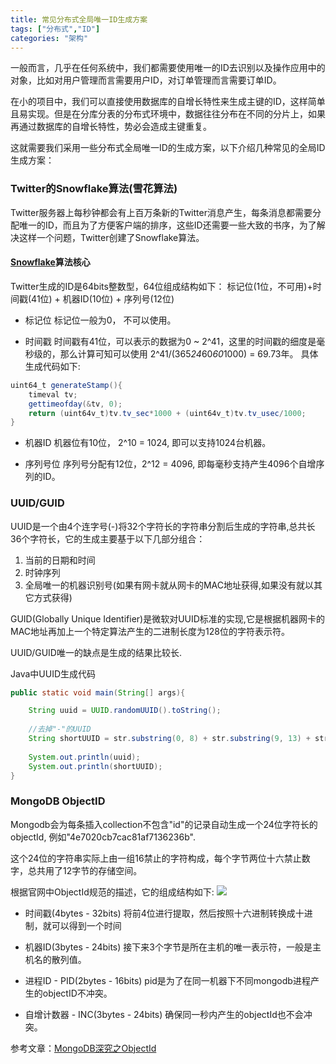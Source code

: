 ```yaml
---
title: 常见分布式全局唯一ID生成方案
tags: ["分布式","ID"]
categories: "架构"
---
```

一般而言，几乎在任何系统中，我们都需要使用唯一的ID去识别以及操作应用中的对象，比如对用户管理而言需要用户ID，对订单管理而言需要订单ID。

在小的项目中，我们可以直接使用数据库的自增长特性来生成主键的ID，这样简单且易实现。但是在分库分表的分布式环境中，数据往往分布在不同的分片上，如果再通过数据库的自增长特性，势必会造成主键重复。

这就需要我们采用一些分布式全局唯一ID的生成方案，以下介绍几种常见的全局ID生成方案：

### Twitter的Snowflake算法(雪花算法)
Twitter服务器上每秒钟都会有上百万条新的Twitter消息产生，每条消息都需要分配唯一的ID，而且为了方便客户端的排序，这些ID还需要一些大致的书序，为了解决这样一个问题，Twitter创建了Snowflake算法。

#### [Snowflake](https://github.com/twitter/snowflake/tree/snowflake-2010)算法核心 
Twitter生成的ID是64bits整数型，64位组成结构如下：
标记位(1位，不可用)+时间戳(41位) + 机器ID(10位) + 序列号(12位)

* 标记位
标记位一般为0， 不可以使用。

* 时间戳
时间戳有41位，可以表示的数据为0 ~ 2^41，这里的时间戳的细度是毫秒级的，那么计算可知可以使用 2^41/(365*24*60*60*1000) = 69.73年。 
具体生成代码如下:
```Java
uint64_t generateStamp(){
	timeval tv;
	gettimeofday(&tv, 0);
	return (uint64v_t)tv.tv_sec*1000 + (uint64v_t)tv.tv_usec/1000;
}
```


* 机器ID
机器位有10位， 2^10 = 1024, 即可以支持1024台机器。

* 序列号位
序列号分配有12位，2^12 = 4096, 即每毫秒支持产生4096个自增序列的ID。

### UUID/GUID 
UUID是一个由4个连字号(-)将32个字符长的字符串分割后生成的字符串,总共长36个字符长，它的生成主要基于以下几部分组合：
1. 当前的日期和时间
2. 时钟序列
3. 全局唯一的机器识别号(如果有网卡就从网卡的MAC地址获得,如果没有就以其它方式获得)

GUID(Globally Unique Identifier)是微软对UUID标准的实现,它是根据机器网卡的MAC地址再加上一个特定算法产生的二进制长度为128位的字符表示符。

UUID/GUID唯一的缺点是生成的结果比较长.

Java中UUID生成代码
```Java
public static void main(String[] args){

	String uuid = UUID.randomUUID().toString();
	
	//去掉"-"的UUID
	String shortUUID = str.substring(0, 8) + str.substring(9, 13) + str.substring(14, 18) + str.substring(19, 23) + str.substring(24); 
	
	System.out.println(uuid);
	System.out.println(shortUUID);
}
```

### MongoDB ObjectID
Mongodb会为每条插入collection不包含"id"的记录自动生成一个24位字符长的objectId, 例如"4e7020cb7cac81af7136236b".

这个24位的字符串实际上由一组16禁止的字符构成，每个字节两位十六禁止数字，总共用了12字节的存储空间。

根据官网中ObjectId规范的描述，它的组成结构如下:
![](http://pic002.cnblogs.com/images/2011/83478/2011091823160647.png)
* 时间戳(4bytes - 32bits)
将前4位进行提取，然后按照十六进制转换成十进制，就可以得到一个时间

* 机器ID(3bytes - 24bits)
接下来3个字节是所在主机的唯一表示符，一般是主机名的散列值。

* 进程ID - PID(2bytes - 16bits)
pid是为了在同一机器下不同mongodb进程产生的objectID不冲突。

* 自增计数器 - INC(3bytes - 24bits)
确保同一秒内产生的objectId也不会冲突。

参考文章：[MongoDB深究之ObjectId](http://www.cnblogs.com/xjk15082/archive/2011/09/18/2180792.html) 

